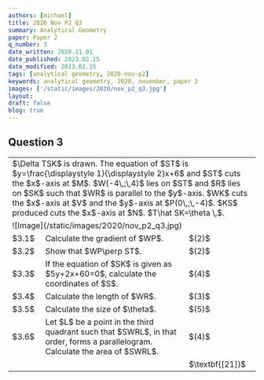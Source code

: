 ```yaml
---
authors: [michael]
title: 2020 Nov P2 Q3
summary: Analytical Geometry
paper: Paper 2
q_number: 3
date_written: 2020.11.01
date_published: 2023.02.15
date_modified: 2023.02.15
tags: [analytical geometry, 2020-nov-p2]
keywords: analytical geometry, 2020, november, paper 2
images: ['/static/images/2020/nov_p2_q3.jpg']
layout:
draft: false
blog: true
---
```


## Question 3

<table className="border-collapse">
  <tbody>
    <tr>
      <td colSpan="3">$\Delta TSK$ is drawn. The equation of $ST$ is $y=\frac{\displaystyle 1}{\displaystyle 2}x+6$ and $ST$ cuts the $x$-axis at $M$. $W(-4\,;\,4)$ lies on $ST$ and $R$ lies on $SK$ such that $WR$ is parallel to the $y$-axis. $WK$ cuts the $x$-axis at $V$ and the $y$-axis at $P(0\,;\,-4)$. $KS$ produced cuts the $x$-axis at $N$. $T\hat SK=\theta \,$.</td>
    </tr> 
    <tr>
      <td colSpan="3">![Image](/static/images/2020/nov_p2_q3.jpg)</td>
    </tr>
    <tr>
      <td>$3.1$</td>
      <td>Calculate the gradient of $WP$.</td>
      <td>$(2)$</td>
    </tr>
    <tr>
      <td>$3.2$</td>
      <td>Show that $WP\perp ST$.</td>
      <td>$(2)$</td>
    </tr>
    <tr>
      <td>$3.3$</td>
      <td>If the equation of $SK$ is given as $5y+2x+60=0$, calculate the coordinates of $S$.</td>
      <td>$(4)$</td>
    </tr>
    <tr>
      <td>$3.4$</td>
      <td>Calculate the length of $WR$.</td>
      <td>$(3)$</td>
    </tr>
    <tr>
      <td>$3.5$</td>
      <td>Calculate the size of $\theta$.</td>
      <td>$(5)$</td>
    </tr>
    <tr>
      <td>$3.6$</td>
      <td>Let $L$ be a point in the third quadrant such that $SWRL$, in that order, forms a parallelogram. Calculate the area of $SWRL$.</td>
      <td>$(4)$</td>
    </tr>
    <tr>
      <td></td>
      <td></td>
      <td>$\textbf{[21]}$</td>
    </tr>
  </tbody>
</table>
